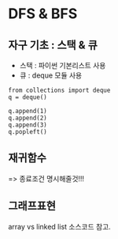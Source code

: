 # DFS & BFS

## 자구 기초 : 스택 & 큐
- 스택 : 파이썬 기본리스트 사용
- 큐 : deque 모듈 사용
```
from collections import deque
q = deque()

q.append(1)
q.append(2)
q.append(3)
q.popleft()
```

## 재귀함수
=> 종료조건 명시해줄것!!!  

## 그래프표현
array vs linked list 소스코드 참고.  

